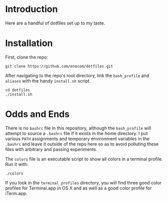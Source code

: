 # Introduction

Here are a handful of dotfiles set up to my taste.

# Installation

First, clone the repo:

```
git clone https://github.com/enocom/dotfiles.git
```

After navigating to the repo's root directory, link the `bash_profile` and `aliases` with the handy `install.sh` script.

```
cd dotfiles
./install.sh
```

# Odds and Ends

There is no `bashrc` file in this repository, although the `bash_profile` will attempt to source a `.bashrc` file if it exists in the home directory. I put various `PATH` assignments and temporary environment variables in the `.bashrc` and leave it outside of the repo here so as to avoid polluting these files with arbitrary and passing experiments.

The `colors` file is an executable script to show all colors in a terminal profile. Run it with:

```
./colors
```

If you look in the `terminal_profiles` directory, you will find three good color profiles for Terminal.app in OS X and as well as a good color profile for iTerm.app.
